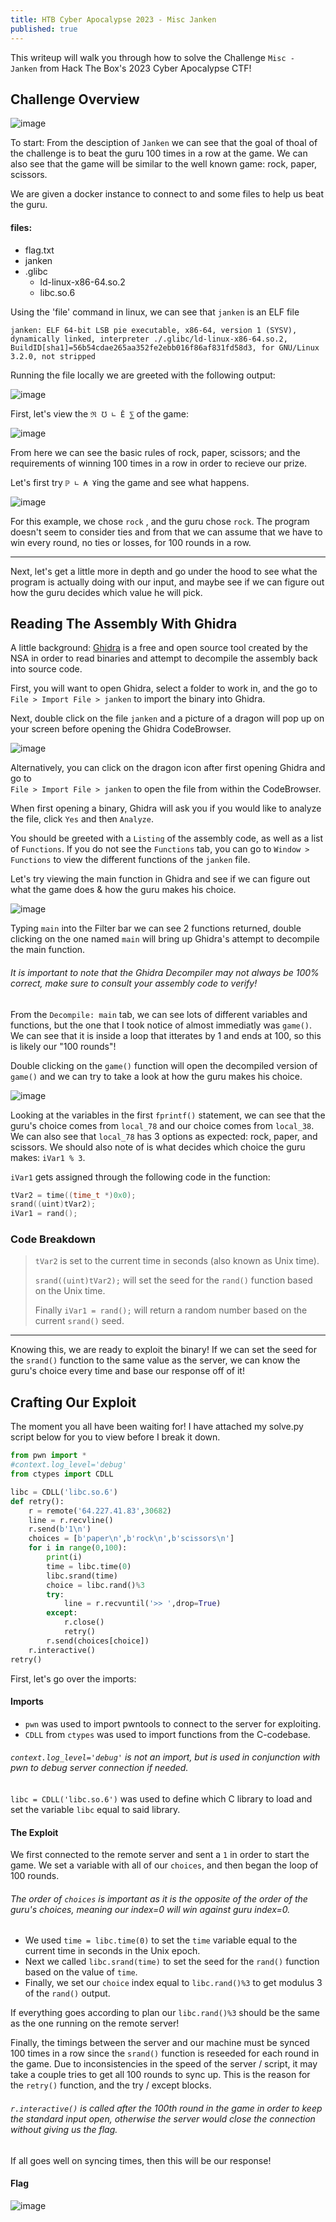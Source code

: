 ```yaml
---
title: HTB Cyber Apocalypse 2023 - Misc Janken
published: true
---
```


This writeup will walk you through how to solve the Challenge `Misc - Janken` from Hack The Box's 2023 Cyber Apocalypse CTF!

## [](#Challenge-Overview)Challenge Overview

![image](https://user-images.githubusercontent.com/101006959/227324103-28c7da9a-7d2b-426f-87db-4db5e314800a.png)

To start: From the desciption of `Janken` we can see that the goal of thoal of the challenge is to beat the guru 100 times in a row at the game.
We can also see that the game will be similar to the well known game: rock, paper, scissors.

We are given a docker instance to connect to and some files to help us beat the guru.

#### [](#files)files:

- flag.txt
- janken
- .glibc
  - ld-linux-x86-64.so.2
  - libc.so.6

Using the 'file' command in linux, we can see that `janken` is an ELF file

```
janken: ELF 64-bit LSB pie executable, x86-64, version 1 (SYSV), dynamically linked, interpreter ./.glibc/ld-linux-x86-64.so.2, BuildID[sha1]=56b54cdae265aa352fe2ebb016f86af831fd58d3, for GNU/Linux 3.2.0, not stripped

```
Running the file locally we are greeted with the following output:

![image](https://user-images.githubusercontent.com/101006959/227333440-cb79b7dc-9e11-4bc8-a08c-4f8a04a99ec9.png)

First, let's view the `ℜ ℧ ∟ Ӗ ⅀` of the game:

![image](https://user-images.githubusercontent.com/101006959/227333865-7a0d9a4d-5888-460f-a5be-c4fb232ca9f2.png)

From here we can see the basic rules of rock, paper, scissors; and the requirements of winning 100 times in a row in order to recieve our prize.

Let's first try `ℙ ∟ ₳ Ұ`ing the game and see what happens.

![image](https://user-images.githubusercontent.com/101006959/227383970-2c5dda68-2be8-46d4-a969-2495749bf402.png)

For this example, we chose `rock` , and the guru chose `rock`. The program doesn't seem to consider ties and from that we can assume that we have to win 
every round, no ties or losses, for 100 rounds in a row.

* * *

Next, let's get a little more in depth and go under the hood to see what the program is actually doing with our input, and maybe see if we can figure out
how the guru decides which value he will pick.

## [](#ghidra)Reading The Assembly With Ghidra

A little background: [Ghidra](https://ghidra-sre.org/) is a free and open source tool created by the NSA in order to read binaries and attempt to decompile the assembly back into source code.

First, you will want to open Ghidra, select a folder to work in, and the go to <br />`File > Import File > janken` to import the binary into Ghidra. 

Next, double click on the file `janken` and a picture of a dragon will pop up on your screen before opening the Ghidra CodeBrowser.

![image](https://user-images.githubusercontent.com/101006959/227357297-edb8cbc4-b32c-4dee-91d7-53bdb8b337d2.png)

Alternatively, you can click on the dragon icon after first opening Ghidra and go to <br />`File > Import File > janken` to open the file from within the CodeBrowser.

When first opening a binary, Ghidra will ask you if you would like to analyze the file, click `Yes` and then `Analyze`.

You should be greeted with a `Listing` of the assembly code, as well as a list of `Functions`. If you do not see the `Functions` tab, you can go to `Window > Functions` to view the different functions of the `janken` file.

Let's try viewing the main function in Ghidra and see if we can figure out what the game does & how the guru makes his choice.

![image](https://user-images.githubusercontent.com/101006959/227349063-2a76377c-ced7-4cd0-8a26-5734e4b5d644.png)

Typing `main` into the Filter bar we can see 2 functions returned, double clicking on the one named `main` will bring up Ghidra's attempt to decompile the main function.

###### [](#Note1)It is important to note that the Ghidra Decompiler may not always be 100% correct, make sure to consult your assembly code to verify!

From the `Decompile: main` tab, we can see lots of different variables and functions, but the one that I took notice of almost immediatly was `game()`. We can see that it is inside a loop that itterates by 1 and ends at 100, so this is likely our "100 rounds"!

Double clicking on the `game()` function will open the decompiled version of `game()` and we can try to take a look at how the guru makes his choice.

![image](https://user-images.githubusercontent.com/101006959/227369816-7dfaeca5-c882-46dd-9eea-a413a231e8cf.png)

Looking at the variables in the first `fprintf()` statement, we can see that the guru's choice comes from `local_78` and our choice comes from `local_38`. We can also see that `local_78` has 3 options as expected: rock, paper, and scissors. We should also note of is what decides which choice the guru makes: `iVar1 % 3`.

`iVar1` gets assigned through the following code in the function:
```c
tVar2 = time((time_t *)0x0);
srand((uint)tVar2);
iVar1 = rand();
```

### [](#code-breakdown)Code Breakdown

> `tVar2` is set to the current time in seconds (also known as Unix time).
>
> `srand((uint)tVar2);` will set the seed for the `rand()` function based on the Unix time.
>
> Finally `iVar1 = rand();` will return a random number based on the current `srand()` seed.

* * *

Knowing this, we are ready to exploit the binary! If we can set the seed for the `srand()` function to the same value as the server, we can know the guru's choice every time and base our response off of it!


## [](#solution)Crafting Our Exploit

The moment you all have been waiting for! I have attached my solve.py script below for you to view before I break it down.

```py
from pwn import *
#context.log_level='debug'
from ctypes import CDLL

libc = CDLL('libc.so.6')
def retry():
	r = remote('64.227.41.83',30682)
	line = r.recvline()
	r.send(b'1\n')
	choices = [b'paper\n',b'rock\n',b'scissors\n']
	for i in range(0,100):
		print(i)
		time = libc.time(0)
		libc.srand(time)
		choice = libc.rand()%3
		try:
			line = r.recvuntil('>> ',drop=True)
		except:
			r.close()
			retry()
		r.send(choices[choice])
	r.interactive()
retry()
```
First, let's go over the imports:

#### [](#imports)Imports

*   `pwn` was used to import pwntools to connect to the server for exploiting.
*   `CDLL` from `ctypes` was used to import functions from the C-codebase.

###### [](#Note2)`context.log_level='debug'` is not an import, but is used in conjunction with pwn to debug server connection if needed.

`libc = CDLL('libc.so.6')` was used to define which C library to load and set the variable `libc` equal to said library.

#### [](#exploit)The Exploit

We first connected to the remote server and sent a `1` in order to start the game. We set a variable with all of our `choices`, and then began the loop of 100 rounds.

###### [](#Note3)The order of `choices` is important as it is the opposite of the order of the guru's choices, meaning our index=0 will win against guru index=0.

*   We used `time = libc.time(0)` to set the `time` variable equal to the current time in seconds in the Unix epoch.
*   Next we called `libc.srand(time)` to set the seed for the `rand()` function based on the value of `time`.
*   Finally, we set our `choice` index equal to `libc.rand()%3` to get modulus 3 of the `rand()` output.

If everything goes according to plan our `libc.rand()%3` should be the same as the one running on the remote server!

Finally, the timings between the server and our machine must be synced 100 times in a row since the `srand()` function is reseeded for each round in the game. Due to inconsistencies in the speed of the server / script, it may take a couple tries to get all 100 rounds to sync up. This is the reason for the `retry()` function, and the try / except blocks.

###### [](#Note4)`r.interactive()` is called after the 100th round in the game in order to keep the standard input open, otherwise the server would close the connection without giving us the flag.

If all goes well on syncing times, then this will be our response!

#### [](#flag)Flag

![image](https://user-images.githubusercontent.com/101006959/227394152-b1bd4e87-ad39-41d6-8bae-4ed97de19ac2.png)
